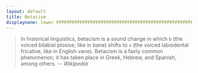 ```yaml
---
layout: default
title: Betacism
displaynone: lower PPPPPPPPPPPPPPPPPPPPPPPPPPPPPPPPPPPPPPPPPPPPPPPPPPPPPPPPPP4PPPPPPPPPPPPPPPPPPPPPPPPPPPPPPPPPPPPPPPPPPP.html
---
```


> In historical linguistics, betacism is a sound change in which `b` (the voiced bilabial plosive, like in bane) shifts to `v` (the voiced labiodental fricative, like in English vane). Betacism is a fairly common phenomenon; it has taken place in Greek, Hebrew, and Spanish, among others.
*-- Wikipedia*